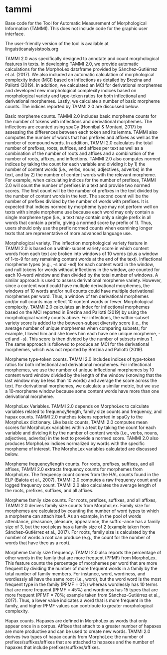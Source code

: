 # tammi
Base code for the Tool for Automatic Measurement of Morphological Information (TAMMI). This does not include code for the graphic user interface.

The user-friendly version of the tool is available at linguisticanalysistools.org

TAMMI 2.0 was specifically designed to annotate and count morphological features in texts. In developing TAMMI 2.0, we provide automatic calculations for the MorphoLex dataframe provided by Sánchez-Gutiérrez et al. (2017). We also included an automatic calculation of morphological complexity index (MCI) based on inflections as detailed by Brezina and Pallotti (2019). In addition, we calculated an MCI for derivational morphemes and developed new morphological complexity indices based on morphological variety and type-token ratios for both inflectional and derivational morphemes. Lastly, we calculate a number of basic morpheme counts. The indices reported by TAMMI 2.0 are discussed below.

Basic morpheme counts. TAMMI 2.0 includes basic morpheme counts for the number of tokens with inflections and derivational morphemes. The inflections are counted using spaCy (Honnibal & Montani, 2017) by assessing the differences between each token and its lemma. TAMMI also computes the number of words that has prefixes and affixes as well as the number of compound words. In addition, TAMMI 2.0 calculates the total number of prefixes, roots, suffixes, and affixes per text as well as a combination of the number of roots and affixes and a combination of the number of roots, affixes, and inflections. TAMMI 2.0 also computes normed indices by taking the count for each variable and dividing it by 1) the number of content words (i.e., verbs, nouns, adjectives, adverbs) in the text, and by 2) the number of content words with the relevant morpheme. For example, when calculating indices for the number of prefixes, TAMMI 2.0 will count the number of prefixes in a text and provide two normed scores. The first count will be the number of prefixes in the text divided by the number of content words in the text. The second count will be the number of prefixes divided by the number of words with prefixes. It is expected that indices normed by morpheme type may not perform well on texts with simple morpheme use because each word may only contain a single morpheme type (i.e., a text may contain only a single prefix in all words that contain a prefix, giving a normed score by prefix of 1). Thus, users should only use the prefix normed counts when examining longer texts that are representative of more advanced language use.

Morphological variety. The inflection morphological variety feature in TAMMI 2.0 is based on a within-subset variety score in which content words from each text are broken into windows of 10 words (plus a window of 1-to-9 for any remaining content words at the end of the text). Inflectional morpheme types (e.g., -s and -ed) for each content word in the window, and null tokens for words without inflections in the window, are counted for each 10-word window and then divided by the total number of windows. A similar approach is used to assess derivational morpheme variety. However, since a content word could have multiple derivational morphemes, the windows of 10 words and/or null counts could have multiple derivational morphemes per word. Thus, a window of ten derivational morphemes and/or null counts may reflect 10 content words or fewer. 
Morphological complexity. TAMMI 2.0 calculates an index for inflectional morphemes based on the MCI reported in Brezina and Pallotti (2019) by using the morphological variety counts above. For inflections, the within-subset variety score is added to the between-subset diversity score (i.e., the average number of unique morphemes when comparing subsets; for example, I loved him and she loves him each have one unique morpheme, -ed and -s). This score is then divided by the number of subsets minus 1. The same approach is followed to produce an MCI for the derivational morphemes, which was not reported by Brezina and Pallotti (2019).

Morpheme type-token counts. TAMMI 2.0 includes indices of type-token ratios for both inflectional and derivational morphemes. For inflectional morphemes, we use the number of unique inflectional morphemes by 10 content word window divided by the length of the window (knowing that the last window may be less than 10 words) and average the score across the text. For derivational morphemes, we calculate a similar metric, but we use a 10-morpheme window because some content words have more than one derivational morpheme.  

MorphoLex Variables. TAMMI 2.0 depends on MorphoLex to calculate variables related to frequency/length, family size counts and frequency, and hapax counts. TAMMI 2.0 matches tokens reported in spaCy to the MorphoLex dictionary. Like basic counts, TAMMI 2.0 computes mean scores for MorphoLex variables within a text by taking the count for each variable and dividing it by the number of content words (i.e., verbs, nouns, adjectives, adverbs) in the text to provide a normed score. TAMMI 2.0 also produces MorphoLex indices normalized by words with the specific morpheme of interest. The MorphoLex variables calculated are discussed below.

Morpheme frequency/length counts. For roots, prefixes, suffixes, and all affixes, TAMMI 2.0 extracts frequency counts for morphemes from MorphoLex. The frequency count comes from the HAL counts found in the ELP (Balota et al., 2007). TAMMI 2.0 computes a raw frequency count and a logged frequency count. TAMMI 2.0 also calculates the average length of the roots, prefixes, suffixes, and all affixes.

Morpheme family size counts. For roots, prefixes, suffixes, and all affixes, TAMMI 2.0 derives family size counts from MorphoLex. Family size for morphemes are calculated by counting the number of word types to which a morpheme can attach itself. As an example, in the pool of words attendance, pleasance, pleasure, appearance, the suffix -ance has a family size of 3, but the root pleas has a family size of 2 (example taken from Sánchez-Gutiérrez et al., 2017). For roots, family size is calculated by the number of words a root can produce (e.g., the count for the number of words that have theo as a root). 

Morpheme family size frequency. TAMMI 2.0 also reports the percentage of other words in the family that are more frequent (PFMF) from MorphoLex. This feature counts the percentage of morphemes per word that are more frequent by dividing the number of more frequent words in a family by the total number of family members. For instance, word, wordiness, and wordlessly all have the same root (i.e., word), but the word word is the most frequent type in the family (PFMF = 0%) whereas wordlessly has 10 terms that are more frequent (PFMF = 45%) and wordiness has 15 types that are more frequent (PFMF = 70%; example taken from Sánchez-Gutiérrez et al., 2017). Thus, a lower value indicates a word that is more frequent in the family, and higher PFMF values can contribute to greater morphological complexity.

Hapax counts. Hapaxes are defined in MorphoLex as words that only appear once in a corpus. Affixes that attach to a greater number of hapaxes are more productive and can be used to create new words. TAMMI 2.0 derives two types of hapax counts from MorphoLex: the number of prefixes/suffixes/affixes that are attached to hapaxes and the number of hapaxes that include prefixes/suffixes/affixes.

